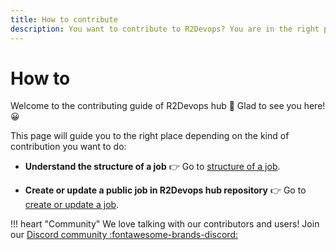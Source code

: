 ```yaml
---
title: How to contribute   
description: You want to contribute to R2Devops? You are in the right place! Find out easily where to go regarding the type of contribution you want to make, and help to develop this platform.
---
```


# How to

Welcome to the contributing guide of R2Devops hub 🥳 Glad to see you here! 😀

This page will guide you to the right place depending on the kind of contribution you want to do:

* **Understand the structure of a job** 👉 Go to [structure of a
  job](/job-structure/).
<!-- * **Suggest a feature, a new job or report a bug** 👉 [Create an
  issue](/create-issue/) -->
* **Create or update a public job in R2Devops hub repository** 👉 Go to [create or
  update a job](/create-update-job/).

  
!!! heart "Community"
    We love talking with our contributors and users! Join our
    [Discord community :fontawesome-brands-discord:](https://discord.gg/5QKpGqR)
